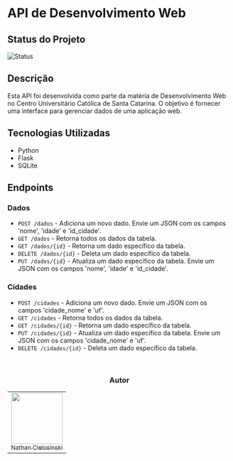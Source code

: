 # API de Desenvolvimento Web

## Status do Projeto
![Status](https://img.shields.io/badge/status-em%20progresso-yellow)

## Descrição
Esta API foi desenvolvida como parte da matéria de Desenvolvimento Web no Centro Universitário Católica de Santa Catarina. O objetivo é fornecer uma interface para gerenciar dados de uma aplicação web.

## Tecnologias Utilizadas
- Python
- Flask
- SQLite

## Endpoints
### Dados
- `POST /dados` - Adiciona um novo dado. Envie um JSON com os campos 'nome', 'idade' e 'id_cidade'.
- `GET /dados` - Retorna todos os dados da tabela.
- `GET /dados/{id}` - Retorna um dado específico da tabela.
- `DELETE /dados/{id}` - Deleta um dado específico da tabela.
- `PUT /dados/{id}` - Atualiza um dado específico da tabela. Envie um JSON com os campos 'nome', 'idade' e 'id_cidade'.
### Cidades
- `POST /cidades` - Adiciona um novo dado. Envie um JSON com os campos 'cidade_nome' e 'uf'.
- `GET /cidades` - Retorna todos os dados da tabela.
- `GET /cidades/{id}` - Retorna um dado específico da tabela.
- `PUT /cidades/{id}` - Atualiza um dado específico da tabela. Envie um JSON com os campos 'cidade_nome' e 'uf'.
- `DELETE /cidades/{id}` - Deleta um dado específico da tabela.
<br>
<div align="center">
<h3 align="center">Autor</h3>
<table>
  <tr>
    <td align="center"><a href="https://github.com/AoiteFoca"><img loading="lazy" src="https://avatars.githubusercontent.com/u/141975272?v=4" width="115"><br><sub>Nathan Cielusinski</sub></a></td>
  </tr>
</table>
